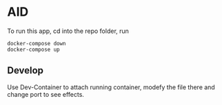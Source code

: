 # AID

To run this app, cd into the repo folder, run

```
docker-compose down
docker-compose up
```

## Develop

Use Dev-Container to attach running container, modefy the file there and change port to see effects.
